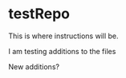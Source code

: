 # testRepo

This is where instructions will be.

I am testing additions to the files

New additions?
